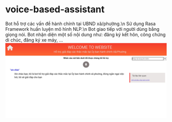 ﻿# voice-based-assistant
Bot hỗ trợ các vấn đề hành chính tại UBND xã/phường.\n
  Sử dụng Rasa Framework huấn luyện mô hình NLP.\n
  Bot giao tiếp với người dùng bằng giọng nói. 
  Bot nhận diện một số nội dung như: đăng ký kết hôn, công chứng di chúc, đăng ký xe máy, ... 
![Alt text](./results/UI_Bot.JPG?raw=true "Title")

